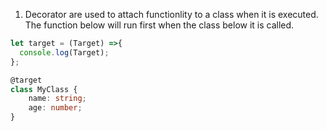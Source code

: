 1. Decorator are used to attach functionlity to a class when it is executed. The function below will run first when 
the class below it is called.
```ts
let target = (Target) =>{
  console.log(Target);
};

@target
class MyClass {
    name: string;
    age: number;
}

```
